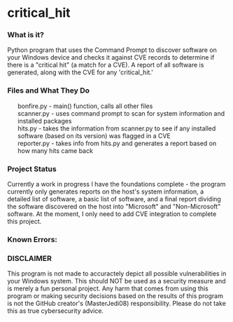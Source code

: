 # critical_hit

<h3>What is it? </h3>
Python program that uses the Command Prompt to discover software on your Windows device and checks it against CVE records to determine if there is a "critical hit" (a match for a CVE). A report of all software is generated, along with the CVE for any 'critical_hit.' 

<h3>Files and What They Do</h3>
<ul style="list-style-type:none;">
  <li>bonfire.py - main() function, calls all other files</li>
  <li>scanner.py - uses command prompt to scan for system information and installed packages</li>
  <li>hits.py - takes the information from scanner.py to see if any installed software (based on its version) was flagged in a CVE</li>
  <li>reporter.py - takes info from hits.py and generates a report based on how many hits came back</li>
</ul>

<h3>Project Status</h3>
Currently a work in progress
I have the foundations complete - the program currently only generates reports on the host's system information, a detailed list of software, a basic list of software, and a final report dividing the software discovered on the host into "Microsoft" and "Non-Microsoft" software. 
At the moment, I only need to add CVE integration to complete this project.

<h3>Known Errors: </h3>


<h3>DISCLAIMER</h3>
This program is not made to accuractely depict all possible vulnerabilities in your Windows system. This should NOT be used as a security measure and is merely a fun personal project. Any harm that comes from using this program or making security decisions based on the results of this program is not the GitHub creator's (MasterJedi08) responsibility. Please do not take this as true cybersecurity advice.
